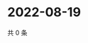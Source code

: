 # 2022-08-19

共 0 条

<!-- BEGIN WEIBO -->
<!-- 最后更新时间 Fri Aug 19 2022 15:02:20 GMT+0800 (China Standard Time) -->

<!-- END WEIBO -->
